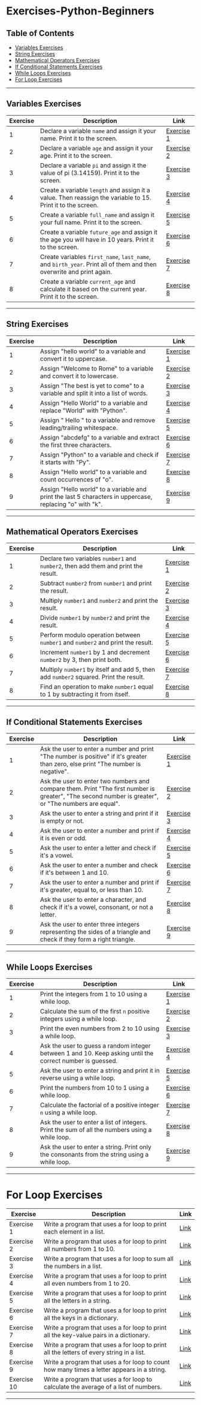 # Exercises-Python-Beginners

## Table of Contents
- [Variables Exercises](#variables-exercises)
- [String Exercises](#string-exercises)
- [Mathematical Operators Exercises](#mathematical-operators-exercises)
- [If Conditional Statements Exercises](#if-conditional-statements-exercises)
- [While Loops Exercises](#while-loops-exercises)
- [For Loop Exercises](#foor-loop-exercises)

---

## Variables Exercises

| Exercise | Description | Link |
|----------|-------------|------|
| 1 | Declare a variable `name` and assign it your name. Print it to the screen. | [Exercise 1](https://github.com/Sif247/Exercises-Python-Beginners/blob/main/Variables/Exercise%201.py) |
| 2 | Declare a variable `age` and assign it your age. Print it to the screen. | [Exercise 2](https://github.com/Sif247/Exercises-Python-Beginners/blob/main/Variables/Exercise%202.py) |
| 3 | Declare a variable `pi` and assign it the value of pi (3.14159). Print it to the screen. | [Exercise 3](https://github.com/Sif247/Exercises-Python-Beginners/blob/main/Variables/Exercise%203.py) |
| 4 | Create a variable `length` and assign it a value. Then reassign the variable to 15. Print it to the screen. | [Exercise 4](https://github.com/Sif247/Exercises-Python-Beginners/blob/main/Variables/Exercise%204.py) |
| 5 | Create a variable `full_name` and assign it your full name. Print it to the screen. | [Exercise 5](https://github.com/Sif247/Exercises-Python-Beginners/blob/main/Variables/Exercise%205.py) |
| 6 | Create a variable `future_age` and assign it the age you will have in 10 years. Print it to the screen. | [Exercise 6](https://github.com/Sif247/Exercises-Python-Beginners/blob/main/Variables/Exercise%206.py) |
| 7 | Create variables `first_name`, `last_name`, and `birth_year`. Print all of them and then overwrite and print again. | [Exercise 7](https://github.com/Sif247/Exercises-Python-Beginners/blob/main/Variables/Exercise%207.py) |
| 8 | Create a variable `current_age` and calculate it based on the current year. Print it to the screen. | [Exercise 8](https://github.com/Sif247/Exercises-Python-Beginners/blob/main/Variables/Exercise%208.py) |

---

## String Exercises

| Exercise | Description | Link |
|----------|-------------|------|
| 1 | Assign "hello world" to a variable and convert it to uppercase. | [Exercise 1](https://github.com/Sif247/Exercises-Python-Beginners/blob/main/String/Exercise%201.py) |
| 2 | Assign "Welcome to Rome" to a variable and convert it to lowercase. | [Exercise 2](https://github.com/Sif247/Exercises-Python-Beginners/blob/main/String/Exercise%202.py) |
| 3 | Assign "The best is yet to come" to a variable and split it into a list of words. | [Exercise 3](https://github.com/Sif247/Exercises-Python-Beginners/blob/main/String/Exercise%203.py) |
| 4 | Assign "Hello World" to a variable and replace "World" with "Python". | [Exercise 4](https://github.com/Sif247/Exercises-Python-Beginners/blob/main/String/Exercise%204.py) |
| 5 | Assign " Hello " to a variable and remove leading/trailing whitespace. | [Exercise 5](https://github.com/Sif247/Exercises-Python-Beginners/blob/main/String/Exercise%205.py) |
| 6 | Assign "abcdefg" to a variable and extract the first three characters. | [Exercise 6](https://github.com/Sif247/Exercises-Python-Beginners/blob/main/String/Exercise%206.py) |
| 7 | Assign "Python" to a variable and check if it starts with "Py". | [Exercise 7](https://github.com/Sif247/Exercises-Python-Beginners/blob/main/String/Exercise%207.py) |
| 8 | Assign "Hello world" to a variable and count occurrences of "o". | [Exercise 8](https://github.com/Sif247/Exercises-Python-Beginners/blob/main/String/Exercise%208.py) |
| 9 | Assign "Hello world" to a variable and print the last 5 characters in uppercase, replacing "o" with "k". | [Exercise 9](https://github.com/Sif247/Exercises-Python-Beginners/blob/main/String/Exercise%209.py) |

---

## Mathematical Operators Exercises

| Exercise | Description | Link |
|----------|-------------|------|
| 1 | Declare two variables `number1` and `number2`, then add them and print the result. | [Exercise 1](https://github.com/Sif247/Exercises-Python-Beginners/blob/main/mathematical%20operators/Exercise%201.py) |
| 2 | Subtract `number2` from `number1` and print the result. | [Exercise 2](https://github.com/Sif247/Exercises-Python-Beginners/blob/main/mathematical%20operators/Exercise%202.py) |
| 3 | Multiply `number1` and `number2` and print the result. | [Exercise 3](https://github.com/Sif247/Exercises-Python-Beginners/blob/main/mathematical%20operators/Exercise%203.py) |
| 4 | Divide `number1` by `number2` and print the result. | [Exercise 4](https://github.com/Sif247/Exercises-Python-Beginners/blob/main/mathematical%20operators/Exercise%204.py) |
| 5 | Perform modulo operation between `number1` and `number2` and print the result. | [Exercise 5](https://github.com/Sif247/Exercises-Python-Beginners/blob/main/mathematical%20operators/Exercise%205.py) |
| 6 | Increment `number1` by 1 and decrement `number2` by 3, then print both. | [Exercise 6](https://github.com/Sif247/Exercises-Python-Beginners/blob/main/mathematical%20operators/Exercise%206.py) |
| 7 | Multiply `number1` by itself and add 5, then add `number2` squared. Print the result. | [Exercise 7](https://github.com/Sif247/Exercises-Python-Beginners/blob/main/mathematical%20operators/Exercise%207.py) |
| 8 | Find an operation to make `number1` equal to 1 by subtracting it from itself. | [Exercise 8](https://github.com/Sif247/Exercises-Python-Beginners/blob/main/mathematical%20operators/Exercise%208.py) |

---

## If Conditional Statements Exercises

| Exercise | Description | Link |
|----------|-------------|------|
| 1 | Ask the user to enter a number and print "The number is positive" if it's greater than zero, else print "The number is negative". | [Exercise 1](https://github.com/Sif247/Exercises-Python-Beginners/blob/main/IF%20Conditional%20Statements/Exercise%201.py) |
| 2 | Ask the user to enter two numbers and compare them. Print "The first number is greater", "The second number is greater", or "The numbers are equal". | [Exercise 2](https://github.com/Sif247/Exercises-Python-Beginners/blob/main/IF%20Conditional%20Statements/Exercise%202.py) |
| 3 | Ask the user to enter a string and print if it is empty or not. | [Exercise 3](https://github.com/Sif247/Exercises-Python-Beginners/blob/main/IF%20Conditional%20Statements/Exercise%203.py) |
| 4 | Ask the user to enter a number and print if it is even or odd. | [Exercise 4](https://github.com/Sif247/Exercises-Python-Beginners/blob/main/IF%20Conditional%20Statements/Exercise%204.py) |
| 5 | Ask the user to enter a letter and check if it's a vowel. | [Exercise 5](https://github.com/Sif247/Exercises-Python-Beginners/blob/main/IF%20Conditional%20Statements/Exercise%205.py) |
| 6 | Ask the user to enter a number and check if it's between 1 and 10. | [Exercise 6](https://github.com/Sif247/Exercises-Python-Beginners/blob/main/IF%20Conditional%20Statements/Exercise%206.py) |
| 7 | Ask the user to enter a number and print if it's greater, equal to, or less than 10. | [Exercise 7](https://github.com/Sif247/Exercises-Python-Beginners/blob/main/IF%20Conditional%20Statements/Exercise%207.py) |
| 8 | Ask the user to enter a character, and check if it's a vowel, consonant, or not a letter. | [Exercise 8](https://github.com/Sif247/Exercises-Python-Beginners/blob/main/IF%20Conditional%20Statements/Exercise%208.py) |
| 9 | Ask the user to enter three integers representing the sides of a triangle and check if they form a right triangle. | [Exercise 9](https://github.com/Sif247/Exercises-Python-Beginners/blob/main/IF%20Conditional%20Statements/Exercise%209.py) |

---

## While Loops Exercises

| Exercise | Description | Link |
|----------|-------------|------|
| 1 | Print the integers from 1 to 10 using a while loop. | [Exercise 1](https://github.com/Sif247/Exercises-Python-Beginners/blob/main/While%20Loops/Exercise%201.py) |
| 2 | Calculate the sum of the first `n` positive integers using a while loop. | [Exercise 2](https://github.com/Sif247/Exercises-Python-Beginners/blob/main/While%20Loops/Exercise%202.py) |
| 3 | Print the even numbers from 2 to 10 using a while loop. | [Exercise 3](https://github.com/Sif247/Exercises-Python-Beginners/blob/main/While%20Loops/Exercise%203.py) |
| 4 | Ask the user to guess a random integer between 1 and 10. Keep asking until the correct number is guessed. | [Exercise 4](https://github.com/Sif247/Exercises-Python-Beginners/blob/main/While%20Loops/Exercise%204.py) |
| 5 | Ask the user to enter a string and print it in reverse using a while loop. | [Exercise 5](https://github.com/Sif247/Exercises-Python-Beginners/blob/main/While%20Loops/Exercise%205.py) |
| 6 | Print the numbers from 10 to 1 using a while loop. | [Exercise 6](https://github.com/Sif247/Exercises-Python-Beginners/blob/main/While%20Loops/Exercise%206.py) |
| 7 | Calculate the factorial of a positive integer `n` using a while loop. | [Exercise 7](https://github.com/Sif247/Exercises-Python-Beginners/blob/main/While%20Loops/Exercise%207.py) |
| 8 | Ask the user to enter a list of integers. Print the sum of all the numbers using a while loop. | [Exercise 8](https://github.com/Sif247/Exercises-Python-Beginners/blob/main/While%20Loops/Exercise%208.py) |
| 9 | Ask the user to enter a string. Print only the consonants from the string using a while loop. | [Exercise 9](https://github.com/Sif247/Exercises-Python-Beginners/blob/main/While%20Loops/Exercise%209.py) |

---

# For Loop Exercises

| **Exercise** | **Description**                                                                                               | **Link** |
|--------------|---------------------------------------------------------------------------------------------------------------|----------|
| Exercise 1   | Write a program that uses a for loop to print each element in a list.                                         | [Link](#) |
| Exercise 2   | Write a program that uses a for loop to print all numbers from 1 to 10.                                       | [Link](#) |
| Exercise 3   | Write a program that uses a for loop to sum all the numbers in a list.                                        | [Link](#) |
| Exercise 4   | Write a program that uses a for loop to print all even numbers from 1 to 20.                                  | [Link](#) |
| Exercise 5   | Write a program that uses a for loop to print all the letters in a string.                                    | [Link](#) |
| Exercise 6   | Write a program that uses a for loop to print all the keys in a dictionary.                                   | [Link](#) |
| Exercise 7   | Write a program that uses a for loop to print all the key-value pairs in a dictionary.                        | [Link](#) |
| Exercise 8   | Write a program that uses a for loop to print all the letters of every string in a list.                      | [Link](#) |
| Exercise 9   | Write a program that uses a for loop to count how many times a letter appears in a string.                    | [Link](#) |
| Exercise 10  | Write a program that uses a for loop to calculate the average of a list of numbers.                           | [Link](#) |

---

